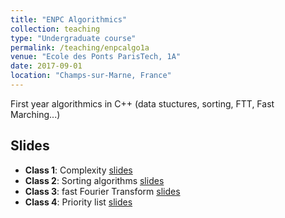 ```yaml
---
title: "ENPC Algorithmics"
collection: teaching
type: "Undergraduate course"
permalink: /teaching/enpcalgo1a
venue: "Ecole des Ponts ParisTech, 1A"
date: 2017-09-01
location: "Champs-sur-Marne, France"
---
```


First year algorithmics in C++ (data stuctures, sorting, FTT, Fast Marching...)


## Slides

* **Class 1**: Complexity
[slides](https://aboulch.github.io/files/teaching_enpc_1a_algo/algo_01.pdf)
* **Class 2**: Sorting algorithms
[slides](https://aboulch.github.io/files/teaching_enpc_1a_algo/algo_02.pdf)
* **Class 3**: fast Fourier Transform
[slides](https://aboulch.github.io/files/teaching_enpc_1a_algo/algo_03.pdf)
* **Class 4**: Priority list
[slides](https://aboulch.github.io/files/teaching_enpc_1a_algo/algo_04.pdf)